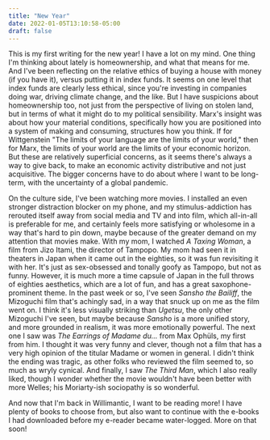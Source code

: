 ```yaml
---
title: "New Year"
date: 2022-01-05T13:10:58-05:00
draft: false
---
```


This is my first writing for the new year! I have a lot on my mind. One thing I'm thinking about lately is homeownership, and what that means for me. And I've been reflecting on the relative ethics of buying a house with money (if you have it), versus putting it in index funds. It seems on one level that index funds are clearly less ethical, since you're investing in companies doing war, driving climate change, and the like. But I have suspicions about homeownership too, not just from the perspective of living on stolen land, but in terms of what it might do to my political sensibility. Marx's insight was about how your material conditions, specifically how you are positioned into a system of making and consuming, structures how you think. If for Wittgenstein "The limits of your language are the limits of your world," then for Marx, the limits of your world are the limits of your economic horizon. But these are relatively superficial concerns, as it seems there's always a way to give back, to make an economic activity distributive and not just acquisitive. The bigger concerns have to do about where I want to be long-term, with the uncertainty of a global pandemic. 

On the culture side, I've been watching more movies. I installed an even stronger distraction blocker on my phone, and my stimulus-addiction has rerouted itself away from social media and TV and into film, which all-in-all is preferable for me, and certainly feels more satisfying or wholesome in a way that's hard to pin down, maybe because of the greater demand on my attention that movies make. With my mom, I watched *A Taxing Woman*, a film from Jizo Itami, the director of Tampopo. My mom had seen it in theaters in Japan when it came out in the eighties, so it was fun revisiting it with her. It's just as sex-obsessed and tonally goofy as Tampopo, but not as funny. However, it is much more a time capsule of Japan in the full throws of eighties aesthetics, which are a lot of fun, and has a great saxophone-prominent theme. In the past week or so, I've seen *Sansho the Bailiff*, the Mizoguchi film that's achingly sad, in a way that snuck up on me as the film went on. I think it's less visually striking than *Ugetsu*, the only other Mizoguchi I've seen, but maybe because *Sansho* is a more unified story, and more grounded in realism, it was more emotionally powerful. The next one I saw was *The Earrings of Madame du...* from Max Ophüls, my first from him. I thought it was very funny and clever, though not a film that has a very high opinion of the titular Madame or women in general. I didn't think the ending was tragic, as other folks who reviewed the film seemed to, so much as wryly cynical. And finally, I saw *The Third Man*, which I also really liked, though I wonder whether the movie wouldn't have been better with more Welles; his Moriarty-ish sociopathy is so wonderful. 

And now that I'm back in Willimantic, I want to be reading more! I have plenty of books to choose from, but also want to continue with the e-books I had downloaded before my e-reader became water-logged. More on that soon!